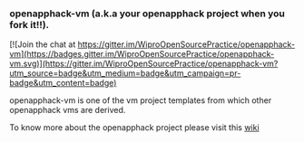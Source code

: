 
### openapphack-vm (a.k.a your openapphack project when you fork it!!).

[![Join the chat at https://gitter.im/WiproOpenSourcePractice/openapphack-vm](https://badges.gitter.im/WiproOpenSourcePractice/openapphack-vm.svg)](https://gitter.im/WiproOpenSourcePractice/openapphack-vm?utm_source=badge&utm_medium=badge&utm_campaign=pr-badge&utm_content=badge)

openapphack-vm is one of the vm project templates from which other openapphack vms are derived.

To know more about the openapphack project please visit this [wiki](https://github.com/WiproOpenSourcePractice/openapphack/wiki)


